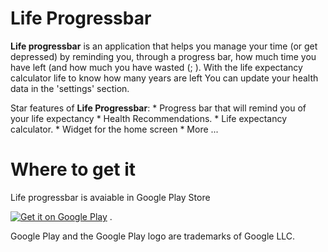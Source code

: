 # Life Progressbar

**Life progressbar** is an application that helps you manage your time (or get depressed) by reminding you, through a progress bar, how much time you have left (and how much you have wasted (; ). With the life expectancy calculator life to know how many years are left You can update your health data in the 'settings' section.

Star features of **Life Progressbar**:
    * Progress bar that will remind you of your life expectancy
    * Health Recommendations.
    * Life expectancy calculator.
    * Widget for the home screen
    * More ...
    
# Where to get it

Life progressbar is avaiable in Google Play Store  

<a href='https://play.google.com/store/apps/details?id=samuel.deathprogessbar&pcampaignid=pcampaignidMKT-Other-global-all-co-prtnr-py-PartBadge-Mar2515-1'><img alt='Get it on Google Play' src='https://play.google.com/intl/en_us/badges/static/images/badges/en_badge_web_generic.png'/></a>
.  

Google Play and the Google Play logo are trademarks of Google LLC.
